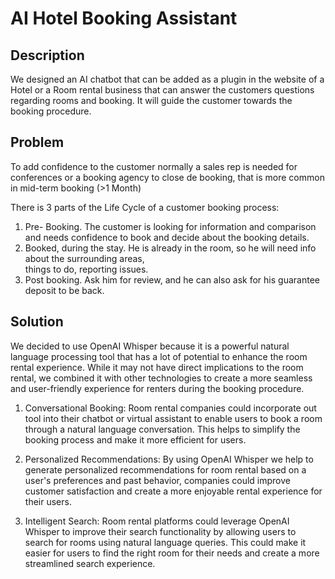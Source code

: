 # AI Hotel Booking Assistant


## Description

We designed an AI chatbot that can be added as a plugin in the website of a Hotel or a Room rental business that can answer the customers questions regarding rooms and booking. 
It will guide the customer towards the booking procedure.

## Problem

To add confidence to the customer normally a sales rep is needed for conferences or a booking agency to close de booking, that is more common in mid-term booking (>1 Month)


There is 3 parts of the Life Cycle of a customer booking process:
1. Pre- Booking. The customer is looking for information and comparison and needs confidence to book and decide about the booking details.
2. Booked, during the stay. He is already in the room, so he will need info about the surrounding areas,  
    things to do, reporting issues.
3. Post booking. Ask him for review, and he can also ask for his guarantee deposit to be back.

## Solution 

We decided to use OpenAI Whisper because it is a powerful natural language processing tool that has a lot of potential to enhance the room rental experience. While it may not have direct implications to the room rental, we combined it with other technologies to create a more seamless and user-friendly experience for renters during the booking procedure.

1. Conversational Booking: Room rental companies could incorporate out tool into their chatbot or virtual assistant to enable users to book a room through a natural language conversation. This helps to simplify the booking process and make it more efficient for users.

2. Personalized Recommendations: By using OpenAI Whisper we help to generate personalized recommendations for room rental based on a user's preferences and past behavior, companies could improve customer satisfaction and create a more enjoyable rental experience for their users.

3. Intelligent Search: Room rental platforms could leverage OpenAI Whisper to improve their search functionality by allowing users to search for rooms using natural language queries. This could make it easier for users to find the right room for their needs and create a more streamlined search experience.
